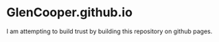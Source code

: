 # GlenCooper.github.io

I am attempting to build trust by building this repository on github pages.
